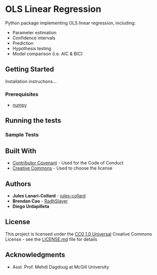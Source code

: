 # OLS Linear Regression

Python package implementing OLS linear regression, including:
- Parameter estimation
- Confidence intervals
- Prediction
- Hypothesis testing
- Model comparison (i.e. AIC & BIC)

## Getting Started

Installation instructions...

### Prerequisites

- [numpy](https://numpy.org)

## Running the tests


### Sample Tests

## Built With

  - [Contributor Covenant](https://www.contributor-covenant.org/) - Used
    for the Code of Conduct
  - [Creative Commons](https://creativecommons.org/) - Used to choose
    the license

## Authors

  - **Jules Lanari-Collard** - [jules-collard](https://github.com/jules-collard)
  - **Brendan Cao** - [RadhSlayer](https://github.com/radhslayer)
  - **Diego Urdapilleta**

## License

This project is licensed under the [CC0 1.0 Universal](LICENSE.md)
Creative Commons License - see the [LICENSE.md](LICENSE.md) file for
details

## Acknowledgments

  - Asst. Prof. Mehdi Dagdoug at McGill University
